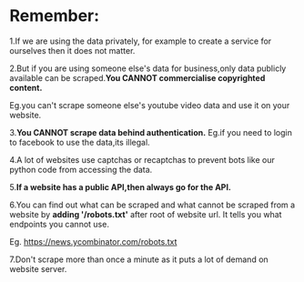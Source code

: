 # Remember:

1.If we are using the data privately, for example to create a service for ourselves then it does not matter.

2.But if you are using someone else's data for business,only data publicly available can be scraped.**You CANNOT commercialise copyrighted content.**

Eg.you can't scrape someone else's  youtube video data and use it on your website.

3.**You CANNOT scrape data behind authentication.**
Eg.if you need to login to facebook to use the data,its illegal.

4.A lot of websites use captchas or recaptchas to prevent bots like our python code from accessing the data.

5.**If a website has a public API,then always go for the API.**

6.You can find out what can be scraped and what cannot be scraped from a website by **adding '/robots.txt'** after root of website url. It tells you what endpoints you cannot use.

Eg. https://news.ycombinator.com/robots.txt

7.Don't scrape more than once a minute as it puts a lot of demand on website server.




